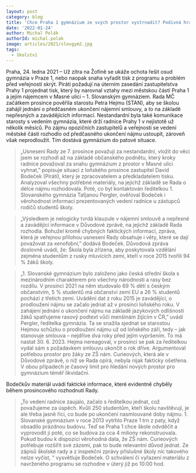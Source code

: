 ```yaml
---
layout: post
category: blog
title: 'Chce Praha 1 gymnázium ze svých prostor vystrnadit? Podivná hra vedení radnice'
date: '2022-01-24'
author: Michal Polák
authorId: michal.polak
image: articles/2021/slovgym2.jpg
tags:
  - školství
---
```


Praha, 24. ledna 2021 – Už zítra na Žofíně se ukáže ochota řešit osud gymnázia v Praze 1, nebo naopak snaha vyřadit tisk z programu a problém před veřejnosti skrýt. Piráti požadují na úterním zasedání zastupitelstva Prahy 1 projednat tisk, který by narovnal vztahy mezi městskou částí Praha 1 a jejím nájemcem v Masné ulici – 1. Slovanským gymnáziem. Rada MČ začátkem prosince pověřila starostu Petra Hejmu (STAN), aby se školou zahájil jednání o předčasném ukončení nájemní smlouvy, a to na základě nepřesných a zavádějících informací. Nestandardní byla také komunikace starosty s vedením gymnázia, které drží radnice Prahy 1 v nejistotě už několik měsíců. Po zájmu opozičních zastupitelů a veřejnosti se vedení městské části rozhodlo od předčasného ukončení nájmu ustoupit, zároveň však neprodloužit. Tím dostává gymnázium do patové situace.

> „Usnesení Rady ze 7. prosince považuji za nestandardní, vložit do věci jsem se rozhodl až na základě občanského podnětu, který kroky radnice považoval za snahu gymnázium z prostor v Masné ulici vyhnat,” popisuje situaci z loňského prosince zastupitel David Bodeček (Piráti), který je zpracovatelem a předkladatelem tisku. Analyzoval všechny potřebné materiály, na jejichž základě se Rada o délce nájmu rozhodovala. Poté, co byl kontaktován ředitelkou 1. Slovanského gymnázia Taťjanou Pergler, ověřoval Bodeček i věrohodnost informací prezentovaných vedení radnice u zástupců rodičů studentů školy. 

>„Výsledkem je nelogicky tvrdá klauzule v nájemní smlouvě a nepřesné a zavádějící informace v Důvodové zprávě, na jejichž základě Rada rozhodla. Bohužel kromě chybných faktických informací, zpráva, která je veřejnou přílohou usnesení Rady obsahuje i věty, které se dají považovat za xenofobní,” dodává Bodeček. Důvodová zpráva doslovně uvádí, že: Škola byla zřízena, aby poskytovala vzdělání zejména studentům z rusky mluvících zemí, kteří v roce 2015 tvořili 94 % žáků školy.

>„1. Slovanské gymnázium bylo založeno jako česká střední škola s mezinárodním charakterem pro všechny národnosti a rasy bez rozdílu. V prosinci 2021 na něm studovalo 69 % dětí s českým občanstvím, 5 % studentů má občanství zemí EU a 26 % studentů pochází z třetích zemí. Uvádění dat z roku 2015 je zavádějící, o prodloužení nájmu se začalo jednat až v prosinci loňského roku. V zahájení jednání o ukončení nájmu na základě jazykových odlišností žáků spatřujeme rasový podtext vůči menšinám žijícím v ČR,” uvádí Pergler, ředitelka gymnázia. Ta se snažila sjednat se starostou Hejmou schůzku o prodloužení nájmu už od loňského září, tedy – jak stanovuje smlouva – nejdříve dva roky před jejím vypršením. To má nastat 30. 6. 2023. Hejma nereagoval, v prosinci se pak za ředitelkou vydal sám s požadavkem smlouvu ukončit o rok dříve. Argumentoval potřebou prostor pro žáky ze ZŠ nám. Curieových, která ale v Důvodové zprávě, o níž se Rada opírá, nebyla nijak fakticky ošetřena. V obou případech je časový limit pro hledání nových prostor pro gymnázium téměř likvidační. 

Bodečkův materiál uvádí faktické informace, které evidentně chyběly během prosincového rozhodnutí Rady. 

> „To vedení radnice zaujalo, začalo s ředitelkou jednat, což považujeme za úspěch. Kvůli 250 studentům, kteří školu navštěvují, je ale třeba jasně říci, co bude po ukončení nasmlouvané doby nájmu. 1. Slovanské gymnázium v roce 2013 vytrhlo Praze 1 trn z paty, když obsadilo prázdnou budovu. Teď se Praha 1 chce škole odvděčit a vyprovodit ji poté, co se budova za cca 4 miliony rekonstruovala. Pokud budou k dispozici věrohodná data, že ZŠ nám. Curieových potřebuje rozšířit své zázemí, pak to bude relevantní důvod jednat. Ze zápisů školské rady a z inspekční zprávy příslušné školy nic takového nelze vyčíst, “ vysvětluje Bodeček. O schválení či vyřazení materiálu z navrženého programu se rozhodne v úterý již po 10:00 hod.


